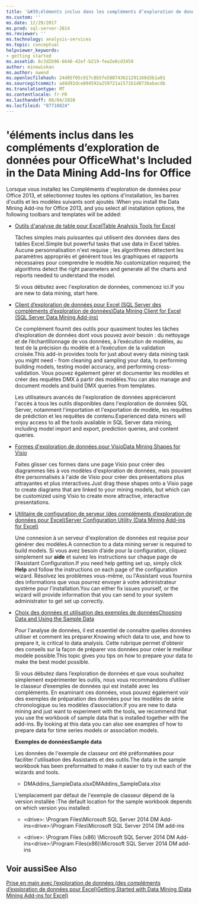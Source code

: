 ```yaml
---
title: '&#39;éléments inclus dans les compléments d’exploration de données pour Office | Microsoft Docs'
ms.custom: ''
ms.date: 12/29/2017
ms.prod: sql-server-2014
ms.reviewer: ''
ms.technology: analysis-services
ms.topic: conceptual
helpviewer_keywords:
- getting started
ms.assetid: 6c3d2b96-6646-42ef-b219-fea2e0cd3459
author: minewiskan
ms.author: owend
ms.openlocfilehash: 24d05f05c917c8b5fe580743621291168d3b1a01
ms.sourcegitcommit: ad4d92dce894592a259721a1571b1d8736abacdb
ms.translationtype: MT
ms.contentlocale: fr-FR
ms.lasthandoff: 08/04/2020
ms.locfileid: "87710824"
---
```

# <a name="what39s-included-in-the-data-mining-add-ins-for-office"></a><span data-ttu-id="4425b-102">&#39;éléments inclus dans les compléments d’exploration de données pour Office</span><span class="sxs-lookup"><span data-stu-id="4425b-102">What&#39;s Included in the Data Mining Add-Ins for Office</span></span>
  <span data-ttu-id="4425b-103">Lorsque vous installez les Compléments d'exploration de données pour Office 2013, et sélectionnez toutes les options d'installation, les barres d'outils et les modèles suivants sont ajoutés :</span><span class="sxs-lookup"><span data-stu-id="4425b-103">When you install the Data Mining Add-ins for Office 2013, and you select all installation options, the following toolbars and templates will be added:</span></span>  
  
-   [<span data-ttu-id="4425b-104">Outils d'analyse de table pour Excel</span><span class="sxs-lookup"><span data-stu-id="4425b-104">Table Analysis Tools for Excel</span></span>](table-analysis-tools-for-excel.md)  
  
     <span data-ttu-id="4425b-105">Tâches simples mais puissantes qui utilisent des données dans des tables Excel.</span><span class="sxs-lookup"><span data-stu-id="4425b-105">Simple but powerful tasks that use data in Excel tables.</span></span> <span data-ttu-id="4425b-106">Aucune personnalisation n'est requise ; les algorithmes détectent les paramètres appropriés et génèrent tous les graphiques et rapports nécessaires pour comprendre le modèle.</span><span class="sxs-lookup"><span data-stu-id="4425b-106">No customization required; the algorithms detect the right parameters and generate all the charts and reports needed to understand the model.</span></span>  
  
     <span data-ttu-id="4425b-107">Si vous débutez avec l'exploration de données, commencez ici.</span><span class="sxs-lookup"><span data-stu-id="4425b-107">If you are new to data mining, start here.</span></span>  
  
-   [<span data-ttu-id="4425b-108">Client d’exploration de données pour Excel &#40;SQL Server des compléments d’exploration de données&#41;</span><span class="sxs-lookup"><span data-stu-id="4425b-108">Data Mining Client for Excel &#40;SQL Server Data Mining Add-ins&#41;</span></span>](data-mining-client-for-excel-sql-server-data-mining-add-ins.md)  
  
     <span data-ttu-id="4425b-109">Ce complément fournit des outils pour quasiment toutes les tâches d’exploration de données dont vous pouvez avoir besoin : du nettoyage et de l’échantillonnage de vos données, à l’exécution de modèles, au test de la précision du modèle et à l’exécution de la validation croisée.</span><span class="sxs-lookup"><span data-stu-id="4425b-109">This add-in provides tools for just about every data mining task you might need - from cleaning and sampling your data, to performing building models, testing model accuracy, and performing cross-validation.</span></span> <span data-ttu-id="4425b-110">Vous pouvez également gérer et documenter les modèles et créer des requêtes DMX à partir des modèles.</span><span class="sxs-lookup"><span data-stu-id="4425b-110">You can also manage and document models and build DMX queries from templates.</span></span>  
  
     <span data-ttu-id="4425b-111">Les utilisateurs avancés de l'exploration de données apprécieront l'accès à tous les outils disponibles dans l'exploration de données SQL Server, notamment l'importation et l'exportation de modèle, les requêtes de prédiction et les requêtes de contenu.</span><span class="sxs-lookup"><span data-stu-id="4425b-111">Experienced data miners will enjoy access to all the tools available in SQL Server data mining, including model import and export, prediction queries, and content queries.</span></span>  
  
-   [<span data-ttu-id="4425b-112">Formes d'exploration de données pour Visio</span><span class="sxs-lookup"><span data-stu-id="4425b-112">Data Mining Shapes for Visio</span></span>](data-mining-shapes-for-visio.md)  
  
     <span data-ttu-id="4425b-113">Faites glisser ces formes dans une page Visio pour créer des diagrammes liés à vos modèles d'exploration de données, mais pouvant être personnalisés à l'aide de Visio pour créer des présentations plus attrayantes et plus interactives.</span><span class="sxs-lookup"><span data-stu-id="4425b-113">Just drag these shapes onto a Visio page to create diagrams that are linked to your mining models, but which can be customized using Visio to create more attractive, interactive presentations.</span></span>  
  
-   [<span data-ttu-id="4425b-114">Utilitaire de configuration de serveur &#40;des compléments d’exploration de données pour Excel&#41;</span><span class="sxs-lookup"><span data-stu-id="4425b-114">Server Configuration Utility &#40;Data Mining Add-ins for Excel&#41;</span></span>](server-configuration-utility-data-mining-add-ins-for-excel.md)  
  
     <span data-ttu-id="4425b-115">Une connexion à un serveur d'exploration de données est requise pour générer des modèles.</span><span class="sxs-lookup"><span data-stu-id="4425b-115">A connection to a data mining server is required to build models.</span></span> <span data-ttu-id="4425b-116">Si vous avez besoin d’aide pour la configuration, cliquez simplement sur **aide** et suivez les instructions sur chaque page de l’Assistant Configuration.</span><span class="sxs-lookup"><span data-stu-id="4425b-116">If you need help getting set up, simply click **Help** and follow the instructions on each page of the configuration wizard.</span></span> <span data-ttu-id="4425b-117">Résolvez les problèmes vous-même, ou l'Assistant vous fournira des informations que vous pourrez envoyer à votre administrateur système pour l'installation.</span><span class="sxs-lookup"><span data-stu-id="4425b-117">You can either fix issues yourself, or the wizard will provide information that you can send to your system administrator to get set up correctly.</span></span>  
  
-   [<span data-ttu-id="4425b-118">Choix des données et utilisation des exemples de données</span><span class="sxs-lookup"><span data-stu-id="4425b-118">Choosing Data and Using the Sample Data</span></span>](choosing-data-for-data-mining.md)  
  
     <span data-ttu-id="4425b-119">Pour l'analyse de données, il est essentiel de connaître quelles données utiliser et comment les préparer.</span><span class="sxs-lookup"><span data-stu-id="4425b-119">Knowing which data to use, and how to prepare it, is critical to data analysis.</span></span> <span data-ttu-id="4425b-120">Cette rubrique permet d'obtenir des conseils sur la façon de préparer vos données pour créer le meilleur modèle possible.</span><span class="sxs-lookup"><span data-stu-id="4425b-120">This topic gives you tips on how to prepare your data to make the best model possible.</span></span>  
  
     <span data-ttu-id="4425b-121">Si vous débutez dans l’exploration de données et que vous souhaitez simplement expérimenter les outils, nous vous recommandons d’utiliser le classeur d’exemples de données qui est installé avec les compléments. En examinant ces données, vous pouvez également voir des exemples de préparation des données pour les modèles de série chronologique ou les modèles d’association.</span><span class="sxs-lookup"><span data-stu-id="4425b-121">If you are new to data mining and just want to experiment with the tools, we recommend that you use the workbook of sample data that is installed together with the add-ins. By looking at this data you can also see examples of how to prepare data for time series models or association models.</span></span>  
  
     <span data-ttu-id="4425b-122">**Exemples de données**</span><span class="sxs-lookup"><span data-stu-id="4425b-122">**Sample data**</span></span>  
  
     <span data-ttu-id="4425b-123">Les données de l'exemple de classeur ont été préformatées pour faciliter l'utilisation des Assistants et des outils.</span><span class="sxs-lookup"><span data-stu-id="4425b-123">The data in the sample workbook has been preformatted to make it easier to try out each of the wizards and tools.</span></span>  
  
    -   <span data-ttu-id="4425b-124">DMAddins_SampleData.xlsx</span><span class="sxs-lookup"><span data-stu-id="4425b-124">DMAddins_SampleData.xlsx</span></span>  
  
     <span data-ttu-id="4425b-125">L'emplacement par défaut de l'exemple de classeur dépend de la version installée :</span><span class="sxs-lookup"><span data-stu-id="4425b-125">The default location for the sample workbook depends on which version you installed:</span></span>  
  
    -   <span data-ttu-id="4425b-126">\<drive>: \Program Files\Microsoft SQL Server 2014 DM Add-ins</span><span class="sxs-lookup"><span data-stu-id="4425b-126">\<drive>:\Program Files\Microsoft SQL Server 2014 DM add-ins</span></span>  
  
    -   <span data-ttu-id="4425b-127">\<drive>: \Program Files (x86) \Microsoft SQL Server 2014 DM Add-ins</span><span class="sxs-lookup"><span data-stu-id="4425b-127">\<drive>:\Program Files(x86)\Microsoft SQL Server 2014 DM add-ins</span></span>  
  
## <a name="see-also"></a><span data-ttu-id="4425b-128">Voir aussi</span><span class="sxs-lookup"><span data-stu-id="4425b-128">See Also</span></span>  
 [<span data-ttu-id="4425b-129">Prise en main avec l’exploration de données &#40;des compléments d’exploration de données pour Excel&#41;</span><span class="sxs-lookup"><span data-stu-id="4425b-129">Getting Started with Data Mining &#40;Data Mining Add-ins for Excel&#41;</span></span>](getting-started-with-data-mining-data-mining-add-ins-for-excel.md)  
  
  
